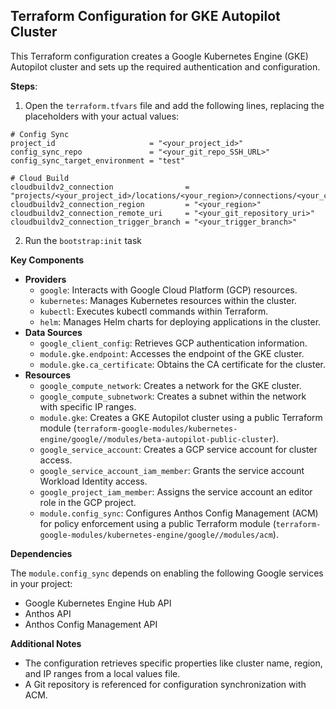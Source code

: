 ## Terraform Configuration for GKE Autopilot Cluster

This Terraform configuration creates a Google Kubernetes Engine (GKE) Autopilot cluster and sets up the required authentication and configuration.

**Steps**:

1. Open the `terraform.tfvars` file and add the following lines, replacing the placeholders with your actual values:
```
# Config Sync
project_id                     = "<your_project_id>"
config_sync_repo               = "<your_git_repo_SSH_URL>"
config_sync_target_environment = "test"

# Cloud Build
cloudbuildv2_connection                = "projects/<your_project_id>/locations/<your_region>/connections/<your_connection_name>"
cloudbuildv2_connection_region         = "<your_region>"
cloudbuildv2_connection_remote_uri     = "<your_git_repository_uri>"
cloudbuildv2_connection_trigger_branch = "<your_trigger_branch>"
```
2. Run the `bootstrap:init` task

**Key Components**

* **Providers**
    * `google`: Interacts with Google Cloud Platform (GCP) resources.
    * `kubernetes`: Manages Kubernetes resources within the cluster.
    * `kubectl`: Executes kubectl commands within Terraform.
    * `helm`: Manages Helm charts for deploying applications in the cluster.
* **Data Sources**
    * `google_client_config`: Retrieves GCP authentication information.
    * `module.gke.endpoint`: Accesses the endpoint of the GKE cluster.
    * `module.gke.ca_certificate`: Obtains the CA certificate for the cluster.
* **Resources**
    * `google_compute_network`: Creates a network for the GKE cluster.
    * `google_compute_subnetwork`: Creates a subnet within the network with specific IP ranges.
    * `module.gke`: Creates a GKE Autopilot cluster using a public Terraform module (`terraform-google-modules/kubernetes-engine/google//modules/beta-autopilot-public-cluster`).
    * `google_service_account`: Creates a GCP service account for cluster access.
    * `google_service_account_iam_member`: Grants the service account Workload Identity access.
    * `google_project_iam_member`: Assigns the service account an editor role in the GCP project.
    * `module.config_sync`: Configures Anthos Config Management (ACM) for policy enforcement using a public Terraform module (`terraform-google-modules/kubernetes-engine/google//modules/acm`).

**Dependencies**

The `module.config_sync` depends on enabling the following Google services in your project:

* Google Kubernetes Engine Hub API
* Anthos API
* Anthos Config Management API

**Additional Notes**

* The configuration retrieves specific properties like cluster name, region, and IP ranges from a local values file.
* A Git repository is referenced for configuration synchronization with ACM.